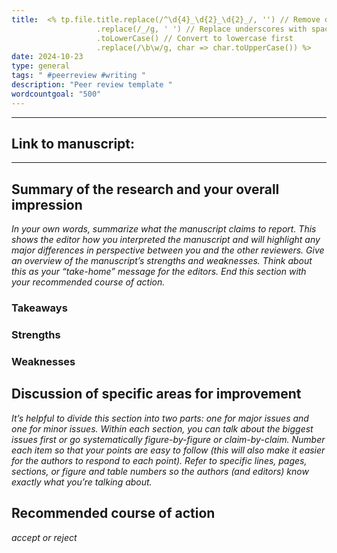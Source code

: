 ```yaml
---
title:  <% tp.file.title.replace(/^\d{4}_\d{2}_\d{2}_/, '') // Remove date if it exists in the format YYYY_MM_DD_
                   .replace(/_/g, ' ') // Replace underscores with spaces
                   .toLowerCase() // Convert to lowercase first
                   .replace(/\b\w/g, char => char.toUpperCase()) %>
date: 2024-10-23
type: general
tags: " #peerreview #writing "
description: "Peer review template "
wordcountgoal: "500"
---
```



---
Link to manuscript:
- 

---

## Summary of the research and your overall impression

*In your own words, summarize what the manuscript claims to report. This shows the editor how you interpreted the manuscript and will highlight any major differences in perspective between you and the other reviewers. Give an overview of the manuscript’s strengths and weaknesses. Think about this as your “take-home” message for the editors. End this section with your recommended course of action.*


### Takeaways




### Strengths



### Weaknesses


##  Discussion of specific areas for improvement

*It’s helpful to divide this section into two parts: one for major issues and one for minor issues. Within each section, you can talk about the biggest issues first or go systematically figure-by-figure or claim-by-claim. Number each item so that your points are easy to follow (this will also make it easier for the authors to respond to each point). Refer to specific lines, pages, sections, or figure and table numbers so the authors (and editors) know exactly what you’re talking about.*



## Recommended course of action
*accept or reject*

